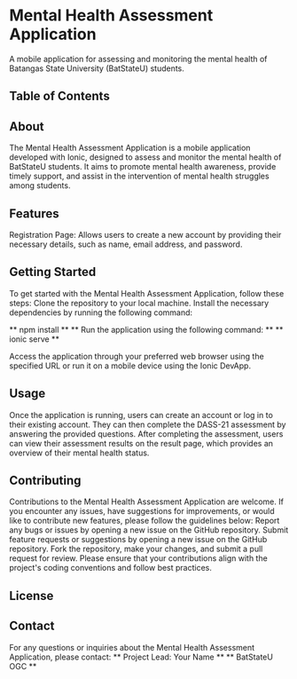 # Mental Health Assessment Application
A mobile application for assessing and monitoring the mental health of Batangas State University (BatStateU) students.
## Table of Contents

## About
The Mental Health Assessment Application is a mobile application developed with Ionic, designed to assess and monitor the mental health of BatStateU students. It aims to promote mental health awareness, provide timely support, and assist in the intervention of mental health struggles among students.
## Features
  Registration Page: Allows users to create a new account by providing their     necessary details, such as name, email address, and password.
## Getting Started
To get started with the Mental Health Assessment Application, follow these steps:
Clone the repository to your local machine.
Install the necessary dependencies by running the following command:


** npm install ** 
** Run the application using the following command: ** 
** ionic serve ** 


Access the application through your preferred web browser using the specified URL or run it on a mobile device using the Ionic DevApp.

## Usage
Once the application is running, users can create an account or log in to their existing account. They can then complete the DASS-21 assessment by answering the provided questions. After completing the assessment, users can view their assessment results on the result page, which provides an overview of their mental health status.

## Contributing
Contributions to the Mental Health Assessment Application are welcome. If you encounter any issues, have suggestions for improvements, or would like to contribute new features, please follow the guidelines below:
Report any bugs or issues by opening a new issue on the GitHub repository.
Submit feature requests or suggestions by opening a new issue on the GitHub repository.
Fork the repository, make your changes, and submit a pull request for review.
Please ensure that your contributions align with the project's coding conventions and follow best practices.

## License

## Contact
For any questions or inquiries about the Mental Health Assessment Application, please contact:
** Project Lead: Your Name ** 
** BatStateU OGC ** 





